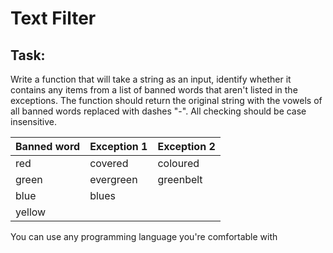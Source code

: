 # Text Filter

## Task:

Write a function that will take a string as an input, identify whether it contains any items from a list of banned words that aren't listed in the exceptions. The function should return the original string with the vowels of all banned words replaced with dashes "-".  All checking should be case insensitive.



Banned word | Exception 1 | Exception 2 |
---|----|----
red | covered | coloured
green | evergreen | greenbelt
blue | blues |
yellow | |

You can use any programming language you're comfortable with
